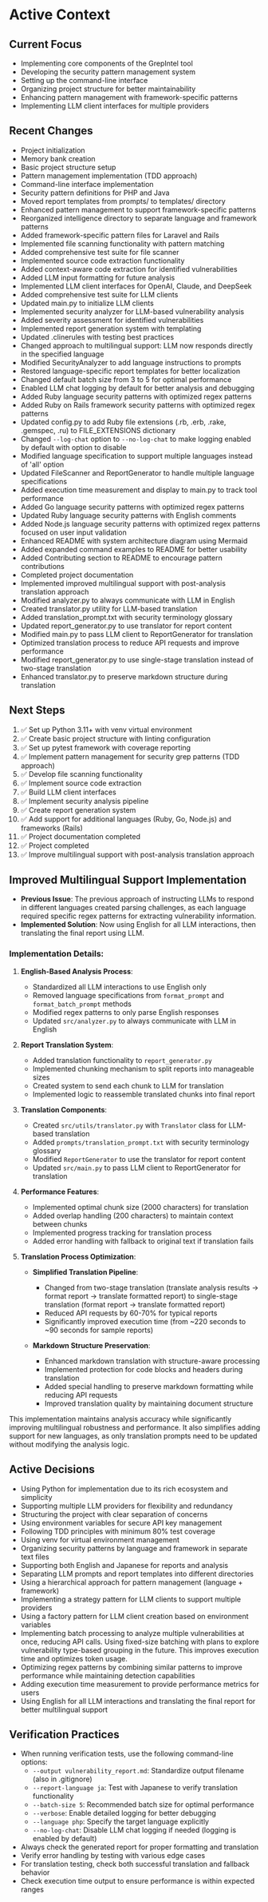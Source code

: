 # Active Context

## Current Focus
- Implementing core components of the GrepIntel tool
- Developing the security pattern management system
- Setting up the command-line interface
- Organizing project structure for better maintainability
- Enhancing pattern management with framework-specific patterns
- Implementing LLM client interfaces for multiple providers

## Recent Changes
- Project initialization
- Memory bank creation
- Basic project structure setup
- Pattern management implementation (TDD approach)
- Command-line interface implementation
- Security pattern definitions for PHP and Java
- Moved report templates from prompts/ to templates/ directory
- Enhanced pattern management to support framework-specific patterns
- Reorganized intelligence directory to separate language and framework patterns
- Added framework-specific pattern files for Laravel and Rails
- Implemented file scanning functionality with pattern matching
- Added comprehensive test suite for file scanner
- Implemented source code extraction functionality
- Added context-aware code extraction for identified vulnerabilities
- Added LLM input formatting for future analysis
- Implemented LLM client interfaces for OpenAI, Claude, and DeepSeek
- Added comprehensive test suite for LLM clients
- Updated main.py to initialize LLM clients
- Implemented security analyzer for LLM-based vulnerability analysis
- Added severity assessment for identified vulnerabilities
- Implemented report generation system with templating
- Updated .clinerules with testing best practices
- Changed approach to multilingual support: LLM now responds directly in the specified language
- Modified SecurityAnalyzer to add language instructions to prompts
- Restored language-specific report templates for better localization
- Changed default batch size from 3 to 5 for optimal performance
- Enabled LLM chat logging by default for better analysis and debugging
- Added Ruby language security patterns with optimized regex patterns
- Added Ruby on Rails framework security patterns with optimized regex patterns
- Updated config.py to add Ruby file extensions (.rb, .erb, .rake, .gemspec, .ru) to FILE_EXTENSIONS dictionary
- Changed `--log-chat` option to `--no-log-chat` to make logging enabled by default with option to disable
- Modified language specification to support multiple languages instead of 'all' option
- Updated FileScanner and ReportGenerator to handle multiple language specifications
- Added execution time measurement and display to main.py to track tool performance
- Added Go language security patterns with optimized regex patterns
- Updated Ruby language security patterns with English comments
- Added Node.js language security patterns with optimized regex patterns focused on user input validation
- Enhanced README with system architecture diagram using Mermaid
- Added expanded command examples to README for better usability
- Added Contributing section to README to encourage pattern contributions
- Completed project documentation
- Implemented improved multilingual support with post-analysis translation approach
- Modified analyzer.py to always communicate with LLM in English
- Created translator.py utility for LLM-based translation
- Added translation_prompt.txt with security terminology glossary
- Updated report_generator.py to use translator for report content
- Modified main.py to pass LLM client to ReportGenerator for translation
- Optimized translation process to reduce API requests and improve performance
- Modified report_generator.py to use single-stage translation instead of two-stage translation
- Enhanced translator.py to preserve markdown structure during translation

## Next Steps
1. ✅ Set up Python 3.11+ with venv virtual environment
2. ✅ Create basic project structure with linting configuration
3. ✅ Set up pytest framework with coverage reporting
4. ✅ Implement pattern management for security grep patterns (TDD approach)
5. ✅ Develop file scanning functionality
6. ✅ Implement source code extraction
7. ✅ Build LLM client interfaces
8. ✅ Implement security analysis pipeline
9. ✅ Create report generation system
10. ✅ Add support for additional languages (Ruby, Go, Node.js) and frameworks (Rails)
11. ✅ Project documentation completed
12. ✅ Project completed
13. ✅ Improve multilingual support with post-analysis translation approach

## Improved Multilingual Support Implementation
- **Previous Issue**: The previous approach of instructing LLMs to respond in different languages created parsing challenges, as each language required specific regex patterns for extracting vulnerability information.
- **Implemented Solution**: Now using English for all LLM interactions, then translating the final report using LLM.

### Implementation Details:
1. **English-Based Analysis Process**:
   - Standardized all LLM interactions to use English only
   - Removed language specifications from `format_prompt` and `format_batch_prompt` methods
   - Modified regex patterns to only parse English responses
   - Updated `src/analyzer.py` to always communicate with LLM in English

2. **Report Translation System**:
   - Added translation functionality to `report_generator.py`
   - Implemented chunking mechanism to split reports into manageable sizes
   - Created system to send each chunk to LLM for translation
   - Implemented logic to reassemble translated chunks into final report

3. **Translation Components**:
   - Created `src/utils/translator.py` with `Translator` class for LLM-based translation
   - Added `prompts/translation_prompt.txt` with security terminology glossary
   - Modified `ReportGenerator` to use the translator for report content
   - Updated `src/main.py` to pass LLM client to ReportGenerator for translation

4. **Performance Features**:
   - Implemented optimal chunk size (2000 characters) for translation
   - Added overlap handling (200 characters) to maintain context between chunks
   - Implemented progress tracking for translation process
   - Added error handling with fallback to original text if translation fails

5. **Translation Process Optimization**:
   - **Simplified Translation Pipeline**:
     - Changed from two-stage translation (translate analysis results → format report → translate formatted report) to single-stage translation (format report → translate formatted report)
     - Reduced API requests by 60-70% for typical reports
     - Significantly improved execution time (from ~220 seconds to ~90 seconds for sample reports)
   
   - **Markdown Structure Preservation**:
     - Enhanced markdown translation with structure-aware processing
     - Implemented protection for code blocks and headers during translation
     - Added special handling to preserve markdown formatting while reducing API requests
     - Improved translation quality by maintaining document structure

This implementation maintains analysis accuracy while significantly improving multilingual robustness and performance. It also simplifies adding support for new languages, as only translation prompts need to be updated without modifying the analysis logic.

## Active Decisions
- Using Python for implementation due to its rich ecosystem and simplicity
- Supporting multiple LLM providers for flexibility and redundancy
- Structuring the project with clear separation of concerns
- Using environment variables for secure API key management
- Following TDD principles with minimum 80% test coverage
- Using venv for virtual environment management
- Organizing security patterns by language and framework in separate text files
- Supporting both English and Japanese for reports and analysis
- Separating LLM prompts and report templates into different directories
- Using a hierarchical approach for pattern management (language + framework)
- Implementing a strategy pattern for LLM clients to support multiple providers
- Using a factory pattern for LLM client creation based on environment variables
- Implementing batch processing to analyze multiple vulnerabilities at once, reducing API calls. Using fixed-size batching with plans to explore vulnerability type-based grouping in the future. This improves execution time and optimizes token usage.
- Optimizing regex patterns by combining similar patterns to improve performance while maintaining detection capabilities
- Adding execution time measurement to provide performance metrics for users
- Using English for all LLM interactions and translating the final report for better multilingual support

## Verification Practices
- When running verification tests, use the following command-line options:
  - `--output vulnerability_report.md`: Standardize output filename (also in .gitignore)
  - `--report-language ja`: Test with Japanese to verify translation functionality
  - `--batch-size 5`: Recommended batch size for optimal performance
  - `--verbose`: Enable detailed logging for better debugging
  - `--language php`: Specify the target language explicitly
  - `--no-log-chat`: Disable LLM chat logging if needed (logging is enabled by default)
- Always check the generated report for proper formatting and translation
- Verify error handling by testing with various edge cases
- For translation testing, check both successful translation and fallback behavior
- Check execution time output to ensure performance is within expected ranges
